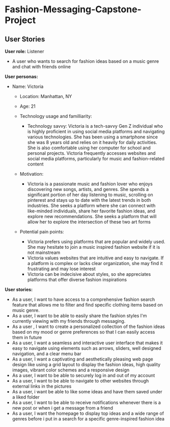 # Fashion-Messaging-Capstone-Project

## User Stories

**User role:** Listener

-  A user who wants to search for fashion ideas based on a music genre and chat with friends online

**User personas:**
- Name: Victoria
    - Location: Manhattan, NY
    - Age: 21
    - Technology usage and familliarity:
        - Technology savvy: Victoria is a tech-savvy Gen Z individual who is highly proficient in using social media platforms and navigating various technologies. She has been using a smartphone since she was 8 years old and relies on it heavily for daily activities. She is also comfortable using her computer for school and personal projects. Victoria frequently accesses websites and social media platforms, particularly for music and fashion-related content

    - Motivation:
        - Victoria is a passionate music and fashion lover who enjoys discovering new songs, artists, and genres. She spends a significant portion of her day listening to music, scrolling on pinterest and stays up to date with the latest trends in both industries. She seeks a platform where she can connect with like-minded individuals, share her favorite fashion ideas, and explore new recommendations. She seeks a platform that will allow her to explore the intersection of these two art forms


    - Potential pain points:
        - Victoria prefers using platforms that are popular and widely used. She may hesitate to join a music inspired fashion website if it is not mainstream
        -  Victoria values websites that are intuitive and easy to navigate. If a platform is complex or lacks clear organization, she may find it frustrating and may lose interest
        - Victoria can be indecisive about styles, so she appreciates platforms that offer diverse fashion inspirations


**User stories:**
- As a user, I want to have access to a comprehensive fashion search feature that allows me to filter and find specific clothing items based on music genre. 
- As a user, I want to be able to easily share the fashion styles I'm currently viewing with my friends through messaging.
- As a user , I want to create a personalized collection of the fashion ideas based on my mood or genre preferences so that I can easily access them in future 
- As a user, I want a seamless and interactive user interface that makes it easy to navigate using elements such as arrows, sliders, well designed navigation, and a clear menu bar 
- As a user, I want a captivating and aesthetically pleasing web page design like using a grid layout to display the fashion ideas, high quality images, vibrant color schemes and a responsive design
- As a user, I want to be able to securely log in and out of my account
- As a user, I want to be able to navigate to other websites through external links in the pictures
- As a user, i want be able to like some ideas and have them saved under a liked folder
- As a user, I want to be able to receive notifications whenever there is a new post or when i get a message from a friend
- As a user, I want the homepage to display top ideas and a wide range of genres before i put in a search for a specific genre-inspired fashion idea
